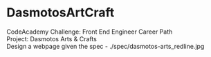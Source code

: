 # DasmotosArtCraft</br>
CodeAcademy Challenge: Front End Engineer Career Path</br>
Project: Dasmotos Arts & Crafts</br>
Design a webpage given the spec - ./spec/dasmotos-arts_redline.jpg</br>
